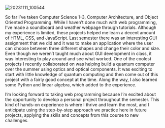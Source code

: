 ![20231111_100544](https://github.com/user-attachments/assets/75fce2ba-51f0-46d8-87c9-33f9dc374916)


So far I’ve taken Computer Science 1-3, Computer Architecture, and Object Oriented Programming. 
While I haven’t done much with web programming, I’ve made a soundboard and weather webpage through tutorials. Although my experience is limited, 
these projects helped me learn a decent amount of HTML, CSS, and JavaScript. Last semester there was an interesting GUI assignment that we did and 
it was to make an application where the user can choose between three different shapes and change their color and size. 
Even though we weren’t taught much about GUI development in class, it was interesting to play around and see what worked. 
One of the coolest projects I recently collaborated on was helping build a quantum computer over the summer using optics and optical components. 
It was exciting to start with little knowledge of quantum computing and then come out of this project with a fairly good concept at the time. 
Along the way, I also learned some Python and linear algebra, which added to the experience. 

I’m looking forward to taking web programming because I’m excited about the opportunity to develop a personal project throughout the semester.
This kind of hands-on experience is where I thrive and learn the most, and I anticipate using the step-by-step approach we practice here in future projects,
applying the skills and concepts from this course to new challenges.

